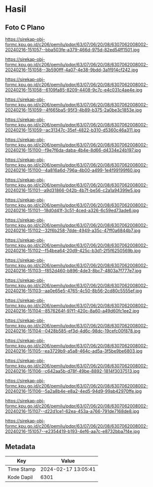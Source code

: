 # Hasil

## Foto C Plano

https://sirekap-obj-formc.kpu.go.id/c206/pemilu/pdpr/63/07/06/20/08/6307062008002-20240216-151057--bba503fe-a379-466d-975d-82ed54ff1501.jpg

https://sirekap-obj-formc.kpu.go.id/c206/pemilu/pdpr/63/07/06/20/08/6307062008002-20240216-151058--3b590fff-4a07-4e38-9bdd-3a1f914cf242.jpg

https://sirekap-obj-formc.kpu.go.id/c206/pemilu/pdpr/63/07/06/20/08/6307062008002-20240216-151058--6109fa85-8209-4408-9c7c-e4c031c4ae4e.jpg

https://sirekap-obj-formc.kpu.go.id/c206/pemilu/pdpr/63/07/06/20/08/6307062008002-20240216-151059--4f665ba5-95f3-4b89-b375-2a0be3c1853e.jpg

https://sirekap-obj-formc.kpu.go.id/c206/pemilu/pdpr/63/07/06/20/08/6307062008002-20240216-151059--ac31347c-35ef-4822-b310-d5360c46a311.jpg

https://sirekap-obj-formc.kpu.go.id/c206/pemilu/pdpr/63/07/06/20/08/6307062008002-20240216-151100--f9e7f6da-daba-4b4e-8d66-d4334e24b197.jpg

https://sirekap-obj-formc.kpu.go.id/c206/pemilu/pdpr/63/07/06/20/08/6307062008002-20240216-151100--4a816a6d-796a-4b00-a499-1e4f99199f60.jpg

https://sirekap-obj-formc.kpu.go.id/c206/pemilu/pdpr/63/07/06/20/08/6307062008002-20240216-151101--a9d31866-042b-4b7f-be56-c2a1a94399e5.jpg

https://sirekap-obj-formc.kpu.go.id/c206/pemilu/pdpr/63/07/06/20/08/6307062008002-20240216-151101--18d0d41f-3c51-4ced-a326-6c59ed73ade6.jpg

https://sirekap-obj-formc.kpu.go.id/c206/pemilu/pdpr/63/07/06/20/08/6307062008002-20240216-151102--32f6b258-7dde-4949-a35c-47ff0a6844b7.jpg

https://sirekap-obj-formc.kpu.go.id/c206/pemilu/pdpr/63/07/06/20/08/6307062008002-20240216-151102--f54bea64-20d9-425c-b3d1-2f5f6250569b.jpg

https://sirekap-obj-formc.kpu.go.id/c206/pemilu/pdpr/63/07/06/20/08/6307062008002-20240216-151103--f852d460-b896-4de3-8bc7-4803a7f777e7.jpg

https://sirekap-obj-formc.kpu.go.id/c206/pemilu/pdpr/63/07/06/20/08/6307062008002-20240216-151103--aa0e65e5-4765-4c50-8b56-2cd80c5555ef.jpg

https://sirekap-obj-formc.kpu.go.id/c206/pemilu/pdpr/63/07/06/20/08/6307062008002-20240216-151104--8576264f-97f1-420c-8a60-a49d60fc1ee2.jpg

https://sirekap-obj-formc.kpu.go.id/c206/pemilu/pdpr/63/07/06/20/08/6307062008002-20240216-151104--0428b585-ef3d-4d6c-98dc-19cefc00f878.jpg

https://sirekap-obj-formc.kpu.go.id/c206/pemilu/pdpr/63/07/06/20/08/6307062008002-20240216-151105--ea3729b9-a5a8-464c-ad5a-3f5be9be6803.jpg

https://sirekap-obj-formc.kpu.go.id/c206/pemilu/pdpr/63/07/06/20/08/6307062008002-20240216-151106--c642aa5b-d78f-49be-8892-1814f3037513.jpg

https://sirekap-obj-formc.kpu.go.id/c206/pemilu/pdpr/63/07/06/20/08/6307062008002-20240216-151106--5a2a8b4e-e8a2-4ed5-94d9-99ab42970ffe.jpg

https://sirekap-obj-formc.kpu.go.id/c206/pemilu/pdpr/63/07/06/20/08/6307062008002-20240216-151107--d22d1ce1-62ea-453a-a766-791de7168de8.jpg

https://sirekap-obj-formc.kpu.go.id/c206/pemilu/pdpr/63/07/06/20/08/6307062008002-20240216-151057--e2354419-b193-4ef6-aa7c-e8732bba7f4e.jpg


## Metadata

| Key        | Value               |
| ---------- | ------------------- |
| Time Stamp | 2024-02-17 13:05:41 |
| Kode Dapil | 6301                |



